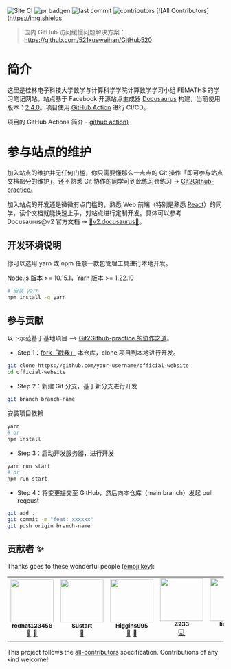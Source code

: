 ![Site CI](https://github.com/seven-innovation-base/official-website/workflows/Site%20CI/badge.svg) ![pr badgen](https://badgen.net/github/open-prs/seven-innovation-base/official-website/) ![last commit](https://badgen.net/github/last-commit/seven-innovation-base/official-website/main) ![contributors](https://badgen.net/github/contributors/seven-innovation-base/official-website) <!-- ALL-CONTRIBUTORS-BADGE:START - Do not remove or modify this section -->
[![All Contributors](https://img.shields

> 国内 GitHub 访问缓慢问题解决方案：https://github.com/521xueweihan/GitHub520

# 简介

这里是桂林电子科技大学数学与计算科学学院计算数学学习小组 FEMATHS 的学习笔记网站。站点基于 Facebook 开源站点生成器 [Docusaurus](https://github.com/facebook/docusaurus) 构建，当前使用版本：[2.4.0](https://docusaurus.io/)。项目使用 [GitHub Action](https://github.com/FEMATHS/cm.fesmpn.space/actions) 进行 CI/CD。

项目的 GitHub Actions 简介 - [github action)](https://docs.github.com/zh/actions)

# 参与站点的维护

加入站点的维护并无任何门槛，你只需要懂那么一点点的 Git 操作「即可参与站点文档部分的维护」，还不熟悉 Git 协作的同学可到此练习仓练习 -> [Git2Github-practice](https://www.liaoxuefeng.com/wiki/896043488029600)。

加入站点的开发还是微微有点门槛的，熟悉 Web 前端（特别是熟悉 [React](https://zh-hans.reactjs.org/)）的同学，读个文档就能快速上手，对站点进行定制开发。具体可以参考 Docusaurus@v2 官方文档 -> [🔗v2.docusaurus🌹](https://v2.docusaurus.io/docs/)。

## 开发环境说明

你可以选用 yarn 或 npm 任意一款包管理工具进行本地开发。

[Node.js](http://nodejs.cn/) 版本 >= 10.15.1，[Yarn](https://www.yarnpkg.cn/getting-started/usage) 版本 >= 1.22.10

```bash
# 安装 yarn
npm install -g yarn
```

## 参与贡献

以下示范基于基地项目 ——> [Git2Github-practice 的协作之道](https://github.com/seven-innovation-base/Git2Github-practice#%E5%8D%8F%E4%BD%9C%E4%B9%8B%E9%81%93pr)。

- Step 1：[fork「戳我」](https://github.com/seven-innovation-base/official-website/fork) 本仓库，clone 项目到本地进行开发。

```bash
git clone https://github.com/your-username/official-website
cd official-website
```

- Step 2：新建 Git 分支，基于新分支进行开发

```bash
git branch branch-name
```

安装项目依赖

```bash
yarn
# or
npm install
```

- Step 3：启动开发服务器，进行开发

```bash
yarn run start
# or
npm run start
```

- Step 4：将变更提交至 GitHub，然后向本仓库（main branch）发起 pull reqeust

```bash
git add .
git commit -m "feat: xxxxxx"
git push origin branch-name
```

## 贡献者 ✨

Thanks goes to these wonderful people ([emoji key](https://allcontributors.org/docs/en/emoji-key)):

<!-- ALL-CONTRIBUTORS-LIST:START - Do not remove or modify this section -->
<!-- prettier-ignore-start -->
<!-- markdownlint-disable -->
<table>
  <tr>
    <td align="center"><a href="https://redhat123456.github.io/"><img src="https://avatars.githubusercontent.com/u/57751257?v=4?s=100" width="100px;" alt=""/><br /><sub><b>redhat123456</b></sub></a><br /><a href="https://github.com/seven-innovation-base/official-website/commits?author=redhat123456" title="Documentation">📖</a> <a href="#maintenance-redhat123456" title="Maintenance">🚧</a></td>
    <td align="center"><a href="https://zy68.top"><img src="https://avatars.githubusercontent.com/u/53072382?v=4?s=100" width="100px;" alt=""/><br /><sub><b>Sustart</b></sub></a><br /><a href="https://github.com/seven-innovation-base/official-website/commits?author=MrGo123" title="Documentation">📖</a></td>
    <td align="center"><a href="http://higgins995.top"><img src="https://avatars.githubusercontent.com/u/67410832?v=4?s=100" width="100px;" alt=""/><br /><sub><b>Higgins995</b></sub></a><br /><a href="https://github.com/seven-innovation-base/official-website/commits?author=Higgins995" title="Documentation">📖</a> <a href="https://github.com/seven-innovation-base/official-website/issues?q=author%3AHiggins995" title="Bug reports">🐛</a></td>
    <td align="center"><a href="https://github.com/Z233"><img src="https://avatars.githubusercontent.com/u/7451883?v=4?s=100" width="100px;" alt=""/><br /><sub><b>Z233</b></sub></a><br /><a href="https://github.com/seven-innovation-base/official-website/commits?author=Z233" title="Code">💻</a></td>
    <td align="center"><a href="http://yuuza.net"><img src="https://avatars.githubusercontent.com/u/14901890?v=4?s=100" width="100px;" alt=""/><br /><sub><b>lideming</b></sub></a><br /><a href="https://github.com/seven-innovation-base/official-website/commits?author=lideming" title="Code">💻</a> <a href="https://github.com/seven-innovation-base/official-website/issues?q=author%3Alideming" title="Bug reports">🐛</a></td>
  </tr>
</table>

<!-- markdownlint-restore -->
<!-- prettier-ignore-end -->

<!-- ALL-CONTRIBUTORS-LIST:END -->

This project follows the [all-contributors](https://github.com/all-contributors/all-contributors) specification. Contributions of any kind welcome!

